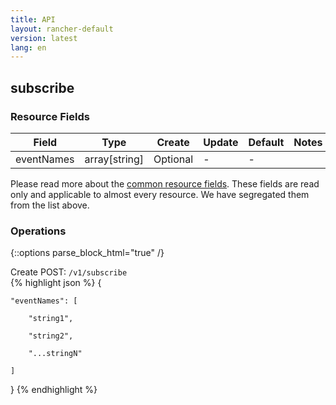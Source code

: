 ```yaml
---
title: API
layout: rancher-default
version: latest
lang: en
---
```


## subscribe



### Resource Fields

Field | Type | Create | Update | Default | Notes
---|---|---|---|---|---
eventNames | array[string] | Optional | - | - | 


Please read more about the [common resource fields]({{site.baseurl}}/rancher/{{page.version}}/{{page.lang}}/api/common/). 
These fields are read only and applicable to almost every resource. We have segregated them from the list above.


### Operations
{::options parse_block_html="true" /}



<div class="action">
<span class="header">
Create
<span class="headerright">POST:  <code>/v1/subscribe</code></span></span>
<div class="action-contents">
{% highlight json %} 
{

	"eventNames": [

		"string1",

		"string2",

		"...stringN"

	]

} 
{% endhighlight %}
</div>
</div>










